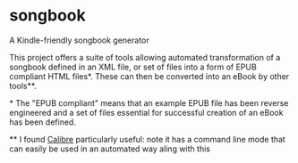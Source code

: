 # songbook
A Kindle-friendly songbook generator

This project offers a suite of tools allowing automated transformation of a songbook defined in an XML file, or set of files into a form of EPUB compliant HTML files*. These can then be converted into an eBook by other tools**. 

\* The "EPUB compliant" means that an example EPUB file has been reverse engineered and a set of files essential for successful creation of an eBook has been defined.

** I found [Calibre](https://github.com/kovidgoyal/calibre) particularly useful: note it has a command line mode that can easily be used in an automated way aling with this 

